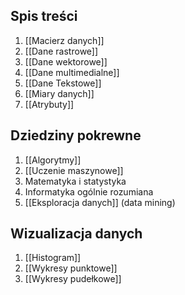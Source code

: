 ## Spis treści
1. [[Macierz danych]]
2. [[Dane rastrowe]]
3. [[Dane wektorowe]]
4. [[Dane multimedialne]]
5. [[Dane Tekstowe]]
6. [[Miary danych]]
7. [[Atrybuty]]

## Dziedziny pokrewne
1. [[Algorytmy]]
2. [[Uczenie maszynowe]]
3. Matematyka i statystyka
4. Informatyka ogólnie rozumiana
5. [[Eksploracja danych]] (data mining)

## Wizualizacja danych
1. [[Histogram]]
2. [[Wykresy punktowe]]
3. [[Wykresy pudełkowe]]